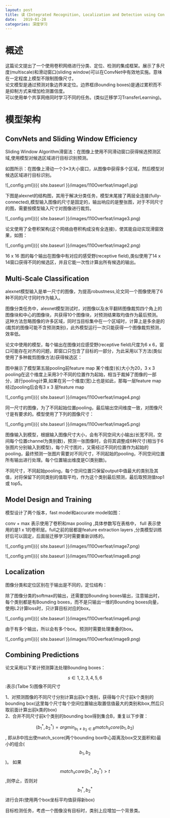 ```yaml
---
layout: post
title: 读《Integrated Recognition, Localization and Detection using Convolutional Networks》(OverFeat)
date:   2019-01-28
categories: 深度学习
---  
```


# 概述  

这篇论文提出了一个使用卷积网络进行分类、定位、检测的集成框架。展示了多尺度(multiscale)和滑动窗口(sliding window)可以在ConvNet中有效地实施。意味在一定程度上模型不限制图像尺寸。  
论文模型是通过预测对象边界来定位。边界框(Bounding boxes)是通过累积而不是抑制方式来增加检测置信度。  
可以使用单个共享网络同时学习不同的任务。(类似迁移学习TransferLearning)。  


# 模型架构  

## ConvNets and Sliding Window Efficiency

Sliding Window Algorithm滑窗法：在图像上使用不同滑动窗口获得候选预测区域,使用模型对候选区域进行目标识别预测。  

如图所示：在图像上滑动一个3*3大小窗口，从图像中获得多个区域，然后模型对候选区域进行目标识别。    

![_config.yml]({{ site.baseurl }}/images/110Overfeat/image1.jpg)    


下图是alexnet的结构图，其用于解决分类任务，模型末尾接了两层全连接(fully-connected),模型输入图像的尺寸是固定的，输出响应的是整张图，对于不同尺寸的图，需要按模型输入尺寸对图像进行裁剪。

![_config.yml]({{ site.baseurl }}/images/110Overfeat/image3.png)  

论文使用了全卷积架构(这个网络由卷积构成没有全连接)，使其能自动实现滑窗效果，如图：  

![_config.yml]({{ site.baseurl }}/images/110Overfeat/image2.png)    

16 x 16 图的每个输出在图像中有对应的感受野(receptive field),类似使用了14 x 14窗口获得不同的候选区，并且它能一次性计算出所有候选的输出。  

##  Multi-Scale Classification

alexnet模型输入是单一尺寸的图像，为提高robustness,论文同一个图像使用了6种不同的尺寸同时作为输入。

图像分类任务中，alexnet模型测试时，对图像以及水平翻转图像裁剪四个角上的图像块和中心的图像块，共获得10个图像块，对预测结果取均值作为最后预测。这种方法忽略图像的许多区域，同时当目标集中在一个区域时，计算上是多余是的(裁剪的图像可能不含预测类别)，此外模型运行一次只能获得一个图像裁剪预测，效率低。  

论文中使用的模型，每个输出在图像对应感受野(receptive field)尺度为6 x 6，窗口可能存在对齐的问题，即窗口只包含了目标的一部分，为此采用以下方法(类似使用了多种裁剪图像方法)获得候选区：  

图中展示了模型第五层pooling前feature map 某个维度(长)大小为20，3 x 3 pooling在这个维度上采用3个不同的位置作为起始，相当于裁掉了图像的一部分，进行pooling计算,如果在另一个维度(宽)上也是如此，那每一层feature map经过pooling后会有3 x 3 层feature map

![_config.yml]({{ site.baseurl }}/images/110Overfeat/image4.png)    

同一尺寸的图像，为了不同起始位置pooling，最后输出空间维度一致，对图像尺寸是有要求的。模型使用了下列的图像尺寸：  

![_config.yml]({{ site.baseurl }}/images/110Overfeat/image5.png)   

图像输入到模型，根据输入图像尺寸大小，会有不同空间大小输出(长宽不同，空间每个位置channel为类别数)，预测一张图像时，会将其调整成6种尺寸(相当于6张图片分别输入到模型)，每个尺寸图片，又需经过不同的位置作为起始的pooling，最终预测一张图片需要对不同尺寸，不同起始的pooling，不同空间位置所有输出进行处理。每个位置输出维度是C(类别数)。

不同尺寸，不同起始pooling，每个空间位置只保留output中值最大的类别及其值，对将保留下的同类别的值取平均，作为这个类别最后预测，最后取预测值top1 或 top5。   

##  Model Design and Training 

模型设计了两个版本，fast model和accurate model如图： 

conv + max 表示使用了卷积和max pooling ,具体参数写在表格中， full 表示使用的是1 x 1的卷积层。full之前的层都是feature extraction layers ,分类模型训练好后可以固定，后面层迁移学习时需要重新训练的。

![_config.yml]({{ site.baseurl }}/images/110Overfeat/image7.png)   

![_config.yml]({{ site.baseurl }}/images/110Overfeat/image8.png)     


##  Localization  

图像分类和定位区别在于输出是不同的，定位结构：  

除了图像分类的softmax的输出，还需要加Bounding boxes输出，注意输出时，每个类别都是有Bounding boxes，而不是只输出一维的Bounding boxes向量，使用L2计算loss时，只计算目标对应的box。  

![_config.yml]({{ site.baseurl }}/images/110Overfeat/image6.png)   

由于有多个输出，所以会有多个box。预测时需要处理重叠的box。

![_config.yml]({{ site.baseurl }}/images/110Overfeat/image9.png)  

## Combining Predictions  

论文采用以下累计预测算法处理Bounding boxes： 

$$s \in 1,2,3,4,5,6$$:表示(Talbe 5)图像不同尺寸  

1、对预测图像的不同尺寸分别计算出前k个类别，获得每个尺寸前k个类别的bounding box(这里每个尺寸每个空间位置输出取置信值最大的类别和box,然后只取前面计算出前k类的box)   
2、合并不同尺寸前k个类别的bounding box得到集合B，重复以下步骤：  

$$(b_{1}^*,b_{2}^*)=argmin_{b_{1} \ne b_{2}\in B}match_score(b_{1},b_{2})$$, 即从B中找出使match_score(两个bounding box中心距离及box交叉面积和)最小的组合($$b_{1},b_{2}$$)。
如果$$match_score(b_{1}^*,b_{2}^*)>t$$,则停止，否则对$$b_{1}^*,b_{2}^*$$进行合并(使用两个box坐标平均值获得新box)  


目标检测任务，考虑一个图像没有目标时，类别上应增加一个背景类。

